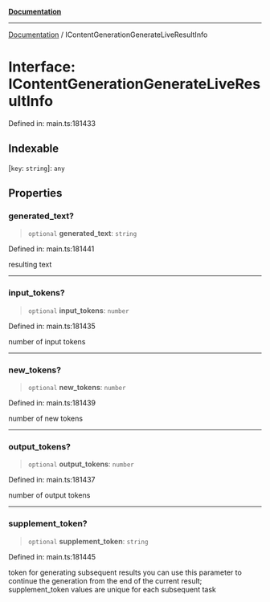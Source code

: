 [**Documentation**](../README.md)

***

[Documentation](../README.md) / IContentGenerationGenerateLiveResultInfo

# Interface: IContentGenerationGenerateLiveResultInfo

Defined in: main.ts:181433

## Indexable

\[`key`: `string`\]: `any`

## Properties

### generated\_text?

> `optional` **generated\_text**: `string`

Defined in: main.ts:181441

resulting text

***

### input\_tokens?

> `optional` **input\_tokens**: `number`

Defined in: main.ts:181435

number of input tokens

***

### new\_tokens?

> `optional` **new\_tokens**: `number`

Defined in: main.ts:181439

number of new tokens

***

### output\_tokens?

> `optional` **output\_tokens**: `number`

Defined in: main.ts:181437

number of output tokens

***

### supplement\_token?

> `optional` **supplement\_token**: `string`

Defined in: main.ts:181445

token for generating subsequent results
you can use this parameter to continue the generation from the end of the current result;
supplement_token values are unique for each subsequent task

